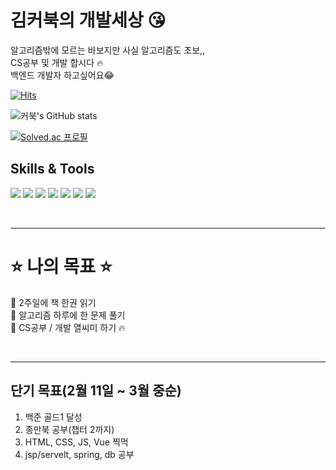 # 김커북의 개발세상 :kissing_heart:

알고리즘밖에 모르는 바보지만 사실 알고리즘도 초보,, <br>
CS공부 및 개발 합시다 :fire: <br>
백엔드 개발자 하고싶어요:joy: <br>



[![Hits](https://hits.seeyoufarm.com/api/count/incr/badge.svg?url=https%3A%2F%2Fgithub.com%2Frkarud1234%2Fhit-counter&count_bg=%23FFE1E1&title_bg=%23656565&icon=&icon_color=%23E7E7E7&title=hits&edge_flat=false)](https://hits.seeyoufarm.com)



![커북's GitHub stats](https://github-readme-stats.vercel.app/api?username=rkarud1234&show_icons=true&theme=dracula)

[![Solved.ac
프로필](http://mazassumnida.wtf/api/v2/generate_badge?boj=rkarud1234)](https://solved.ac/rkarud1234)



## Skills & Tools

<img src="https://img.shields.io/badge/Java-007396?style=flat-square&logo=Java&logoColor=white"/></a>
<img src="https://img.shields.io/badge/Spring Boot-6DB33F?style=flat-square&logo=Spring Boot&logoColor=white"/></a>
<img src="https://img.shields.io/badge/Eclipse IDE-2C2255?style=flat-square&logo=Eclipse IDE&logoColor=white"/></a>
<img src="https://img.shields.io/badge/IntelliJ IDEA-000000?style=flat-square&logo=IntelliJ IDEA&logoColor=white"/></a>
<img src="https://img.shields.io/badge/Visual Studio Code-007ACC?style=flat-square&logo=Visual Studio Code&logoColor=white"/></a>
<img src="https://img.shields.io/badge/HTML5-E34F26?style=flat-square&logo=HTML5&logoColor=white"/></a>
<img src="https://img.shields.io/badge/CSS3-1572B6?style=flat-square&logo=CSS3&logoColor=white"/></a>

<br>

-----------------------------------
# :star: 나의 목표 :star:
 :sunflower: 2주일에 책 한권 읽기<br>
 :sunflower: 알고리즘 하루에 한 문제 풀기 <br>
 :sunflower: CS공부 / 개발 열씨미 하기 :fire:

<br>

-----------------------------------
## 단기 목표(2월 11일 ~ 3월 중순)
1. 백준 골드1 달성
2. 종만북 공부(챕터 2까지)
4. HTML, CSS, JS, Vue 찍먹
5. jsp/servelt, spring, db 공부
